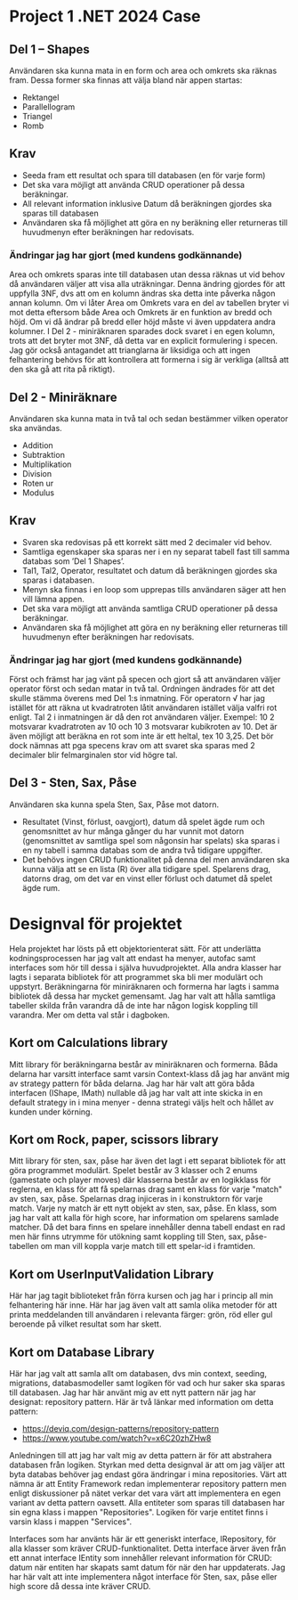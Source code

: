 # Project 1 .NET 2024 Case
## Del 1 – Shapes
Användaren ska kunna mata in en form och area och omkrets ska räknas fram. Dessa former ska finnas att välja bland när appen startas:
-   Rektangel
- 	Parallellogram
- 	Triangel
-   Romb 
## Krav
- Seeda fram ett resultat och spara till databasen (en för varje form)
-	Det ska vara möjligt att använda CRUD operationer på dessa beräkningar.  
-	All relevant information inklusive Datum då beräkningen gjordes ska sparas till databasen
- Användaren ska få möjlighet att göra en ny beräkning eller returneras till huvudmenyn efter beräkningen har redovisats.

### Ändringar jag har gjort (med kundens godkännande)
Area och omkrets sparas inte till databasen utan dessa räknas ut vid behov då användaren väljer att visa alla uträkningar. Denna ändring gjordes för att uppfylla 3NF, dvs att om en kolumn ändras ska detta inte påverka någon annan kolumn. Om vi låter Area om Omkrets vara en del av tabellen bryter vi mot detta eftersom både Area och Omkrets är en funktion av bredd och höjd. Om vi då ändrar på bredd eller höjd måste vi även uppdatera andra kolumner. I Del 2 - miniräknaren sparades dock svaret i en egen kolumn, trots att det bryter mot 3NF, då detta var en explicit formulering i specen.
Jag gör också antagandet att trianglarna är liksidiga och att ingen felhantering behövs för att kontrollera att formerna i sig är verkliga (alltså att den ska gå att rita på riktigt).

## Del 2 - Miniräknare
Användaren ska kunna mata in två tal och sedan bestämmer vilken operator ska användas. 
-  Addition 
-  Subtraktion
-  Multiplikation
-  Division
-  Roten ur
-  Modulus
## Krav
- Svaren ska redovisas på ett korrekt sätt med 2 decimaler vid behov. 
-	Samtliga egenskaper ska sparas ner i en ny separat tabell fast till samma databas som ’Del 1 Shapes’. 
-	Tal1, Tal2, Operator, resultatet och datum då beräkningen gjordes ska sparas i databasen.
-	Menyn ska finnas i en loop som upprepas tills användaren säger att hen vill lämna appen.
-	Det ska vara möjligt att använda samtliga CRUD operationer på dessa beräkningar.
-	Användaren ska få möjlighet att göra en ny beräkning eller returneras till huvudmenyn efter beräkningen har redovisats.

### Ändringar jag har gjort (med kundens godkännande)
Först och främst har jag vänt på specen och gjort så att användaren väljer operator först och sedan matar in två tal. Ordningen ändrades för att det skulle stämma överens med Del 1:s inmatning.
För operatorn √ har jag istället för att räkna ut kvadratroten låtit användaren istället välja valfri rot enligt. Tal 2 i inmatningen är då den rot användaren väljer.
Exempel: 10 2 motsvarar kvadratroten av 10 och 10 3 motsvarar kubikroten av 10. Det är även möjligt att beräkna en rot som inte är ett heltal, tex 10 3,25. Det bör dock nämnas att pga specens krav om att svaret ska sparas med 2 decimaler blir felmarginalen stor vid högre tal.

## Del 3 - Sten, Sax, Påse
Användaren ska kunna spela Sten, Sax, Påse mot datorn. 
- Resultatet (Vinst, förlust, oavgjort), datum då spelet ägde rum och genomsnittet av hur många gånger du har vunnit mot datorn (genomsnittet av samtliga spel som någonsin har spelats) ska sparas i en ny tabell i samma databas som de andra två tidigare uppgifter.
-	Det behövs ingen CRUD funktionalitet på denna del men användaren ska kunna välja att se en lista (R) över alla tidigare spel. Spelarens drag, datorns drag, om det var en vinst eller förlust och datumet då spelet ägde rum.

# Designval för projektet
Hela projektet har lösts på ett objektorienterat sätt. För att underlätta kodningsprocessen har jag valt att endast ha menyer, autofac samt interfaces som hör till dessa i själva huvudprojektet. Alla andra klasser har lagts i separata bibliotek för att programmet ska bli mer modulärt och uppstyrt. Beräkningarna för miniräknaren och formerna har lagts i samma bibliotek då dessa har mycket gemensamt. Jag har valt att hålla samtliga tabeller skilda från varandra då de inte har någon logisk koppling till varandra. Mer om detta val står i dagboken.

## Kort om Calculations library
Mitt library för beräkningarna består av miniräknaren och formerna. Båda delarna har varsitt interface samt varsin Context-klass då jag har använt mig av strategy pattern för båda delarna. Jag har här valt att göra båda interfacen (IShape, IMath) nullable då jag har valt att inte skicka in en default strategy in i mina menyer - denna strategi väljs helt och hållet av kunden under körning.

## Kort om Rock, paper, scissors library
Mitt library för sten, sax, påse har även det lagt i ett separat bibliotek för att göra programmet modulärt. Spelet består av 3 klasser och 2 enums (gamestate och player moves) där klasserna består av en logikklass för reglerna, en klass för att få spelarnas drag samt en klass för varje "match" av sten, sax, påse. Spelarnas drag injiceras in i konstruktorn för varje match. Varje ny match är ett nytt objekt av sten, sax, påse.
En klass, som jag har valt att kalla för high score, har information om spelarens samlade matcher. Då det bara finns en spelare innehåller denna tabell endast en rad men här finns utrymme för utökning samt koppling till Sten, sax, påse-tabellen om man vill koppla varje match till ett spelar-id i framtiden.

## Kort om UserInputValidation Library
Här har jag tagit biblioteket från förra kursen och jag har i princip all min felhantering här inne. Här har jag även valt att samla olika metoder för att printa meddelanden till användaren i relevanta färger: grön, röd eller gul beroende på vilket resultat som har skett.

## Kort om Database Library
Här har jag valt att samla allt om databasen, dvs min context, seeding, migrations, databasmodeller samt logiken för vad och hur saker ska sparas till databasen. Jag har här använt mig av ett nytt pattern när jag har designat: repository pattern. Här är två länkar med information om detta pattern: 
- https://deviq.com/design-patterns/repository-pattern
- https://www.youtube.com/watch?v=x6C20zhZHw8

Anledningen till att jag har valt mig av detta pattern är för att abstrahera databasen från logiken. Styrkan med detta designval är att om jag väljer att byta databas behöver jag endast göra ändringar i mina repositories. Värt att nämna är att Entity Framework redan implementerar repository pattern men enligt diskussioner på nätet verkar det vara värt att implementera en egen variant av detta pattern oavsett. Alla entiteter som sparas till databasen har sin egna klass i mappen "Repositories". Logiken för varje entitet finns i varsin klass i mappen "Services". 

Interfaces som har använts här är ett generiskt interface, IRepository, för alla klasser som kräver CRUD-funktionalitet. Detta interface ärver även från ett annat interface IEntity som innehåller relevant information för CRUD: datum när entiten har skapats samt datum för när den har uppdaterats. Jag har här valt att inte implementera något interface för Sten, sax, påse eller high score då dessa inte kräver CRUD.

